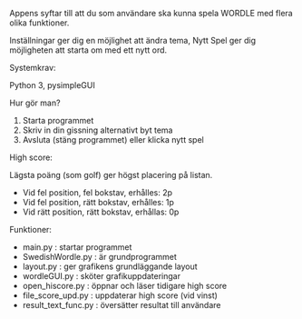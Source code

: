 Appens syftar till att du som användare ska kunna spela WORDLE med flera olika funktioner.

Inställningar ger dig en möjlighet att ändra tema, Nytt Spel ger dig möjligheten att starta om med ett nytt ord.

Systemkrav:

Python 3, pysimpleGUI

Hur gör man?

1. Starta programmet
2. Skriv in din gissning alternativt byt tema
3. Avsluta (stäng programmet) eller klicka nytt spel

High score:

Lägsta poäng (som golf) ger högst placering på listan.

* Vid fel position, fel bokstav, erhålles: 2p
* Vid fel position, rätt bokstav, erhålles: 1p
* Vid rätt position, rätt bokstav, erhållas: 0p

Funktioner:

* main.py : startar programmet
* SwedishWordle.py : är grundprogrammet
* layout.py : ger grafikens grundläggande layout
* wordleGUI.py : sköter grafikuppdateringar
* open_hiscore.py : öppnar och läser tidigare high score
* file_score_upd.py : uppdaterar high score (vid vinst)
* result_text_func.py : översätter resultat till användare